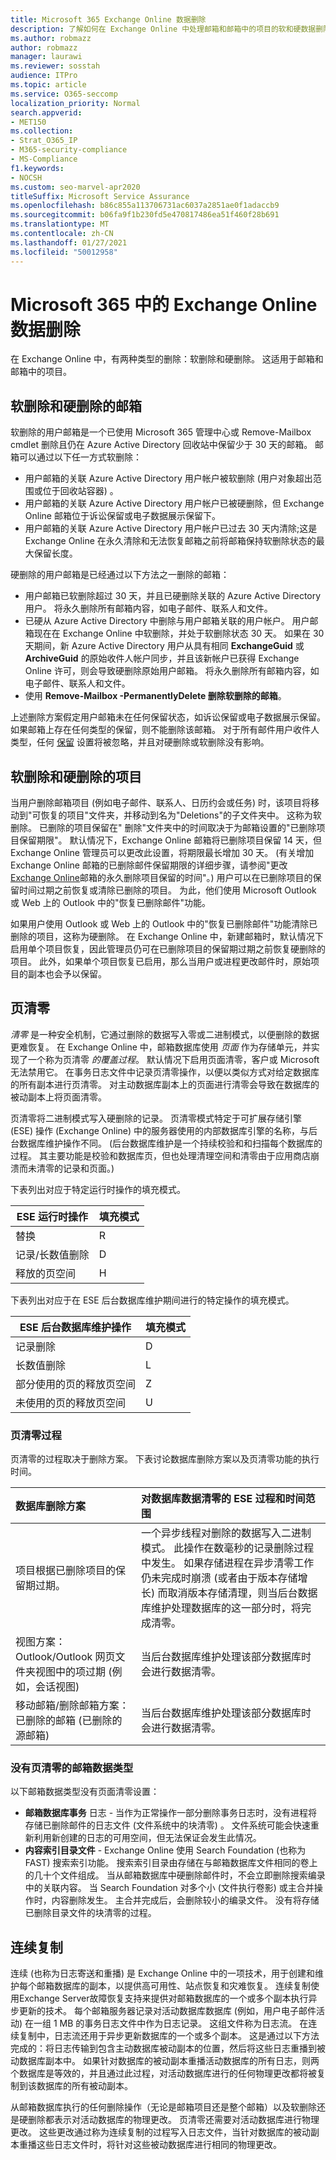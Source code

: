 ```yaml
---
title: Microsoft 365 Exchange Online 数据删除
description: 了解如何在 Exchange Online 中处理邮箱和邮箱中的项目的软和硬数据删除。
ms.author: robmazz
author: robmazz
manager: laurawi
ms.reviewer: sosstah
audience: ITPro
ms.topic: article
ms.service: O365-seccomp
localization_priority: Normal
search.appverid:
- MET150
ms.collection:
- Strat_O365_IP
- M365-security-compliance
- MS-Compliance
f1.keywords:
- NOCSH
ms.custom: seo-marvel-apr2020
titleSuffix: Microsoft Service Assurance
ms.openlocfilehash: b86c855a113706731ac6037a2851ae0f1adaccb9
ms.sourcegitcommit: b06fa9f1b230fd5e470817486ea51f460f28b691
ms.translationtype: MT
ms.contentlocale: zh-CN
ms.lasthandoff: 01/27/2021
ms.locfileid: "50012958"
---
```

# <a name="exchange-online-data-deletion-in-microsoft-365"></a>Microsoft 365 中的 Exchange Online 数据删除

在 Exchange Online 中，有两种类型的删除：软删除和硬删除。 这适用于邮箱和邮箱中的项目。

## <a name="soft-deleted-and-hard-deleted-mailboxes"></a>软删除和硬删除的邮箱

软删除的用户邮箱是一个已使用 Microsoft 365 管理中心或 Remove-Mailbox cmdlet 删除且仍在 Azure Active Directory 回收站中保留少于 30 天的邮箱。 邮箱可以通过以下任一方式软删除：

- 用户邮箱的关联 Azure Active Directory 用户帐户被软删除 (用户对象超出范围或位于回收站容器) 。
- 用户邮箱的关联 Azure Active Directory 用户帐户已被硬删除，但 Exchange Online 邮箱位于诉讼保留或电子数据展示保留下。
- 用户邮箱的关联 Azure Active Directory 用户帐户已过去 30 天内清除;这是 Exchange Online 在永久清除和无法恢复邮箱之前将邮箱保持软删除状态的最大保留长度。

硬删除的用户邮箱是已经通过以下方法之一删除的邮箱：

- 用户邮箱已软删除超过 30 天，并且已硬删除关联的 Azure Active Directory 用户。 将永久删除所有邮箱内容，如电子邮件、联系人和文件。
- 已硬从 Azure Active Directory 中删除与用户邮箱关联的用户帐户。 用户邮箱现在在 Exchange Online 中软删除，并处于软删除状态 30 天。 如果在 30 天期间，新 Azure Active Directory 用户从具有相同 **ExchangeGuid** 或 **ArchiveGuid** 的原始收件人帐户同步，并且该新帐户已获得 Exchange Online 许可，则会导致硬删除原始用户邮箱。 将永久删除所有邮箱内容，如电子邮件、联系人和文件。
- 使用 **Remove-Mailbox -PermanentlyDelete 删除软删除的邮箱**。

上述删除方案假定用户邮箱未在任何保留状态，如诉讼保留或电子数据展示保留。 如果邮箱上存在任何类型的保留，则不能删除该邮箱。 对于所有邮件用户收件人类型，任何 [保留](https://support.office.com/article/manage-legal-investigations-in-office-365-2e5fbe9f-ee4d-4178-8ff8-4356bc1b168e?ui=en-US&rs=en-US&ad=US) 设置将被忽略，并且对硬删除或软删除没有影响。

## <a name="soft-deleted-and-hard-deleted-items"></a>软删除和硬删除的项目

当用户删除邮箱项目 (例如电子邮件、联系人、日历约会或任务) 时，该项目将移动到"可恢复的项目"文件夹，并移动到名为"Deletions"的子文件夹中。 这称为软删除。 已删除的项目保留在" 删除"文件夹中的时间取决于为邮箱设置的"已删除项目保留期限"。 默认情况下，Exchange Online 邮箱将已删除项目保留 14 天，但 Exchange Online 管理员可以更改此设置，将期限最长增加 30 天。  (有关增加 Exchange Online 邮箱的已删除邮件保留期限的详细步骤，请参阅"更改 [Exchange Online](https://docs.microsoft.com/exchange/recipients-in-exchange-online/manage-user-mailboxes/change-deleted-item-retention)邮箱的永久删除项目保留的时间"。) 用户可以在已删除项目的保留时间过期之前恢复或清除已删除的项目。 为此，他们使用 Microsoft Outlook 或 Web 上的 Outlook 中的"恢复已删除邮件"功能。

如果用户使用 Outlook 或 Web 上的 Outlook 中的"恢复已删除邮件"功能清除已删除的项目，这称为硬删除。 在 Exchange Online 中，新建邮箱时，默认情况下启用单个项目恢复，因此管理员仍可在已删除[](https://docs.microsoft.com/Exchange/recipients/user-mailboxes/recover-deleted-messages)项目的保留期过期之前恢复硬删除的项目。 此外，如果单个项目恢复已启用，那么当用户或进程更改邮件时，原始项目的副本也会予以保留。

## <a name="page-zeroing"></a>页清零

*清零* 是一种安全机制，它通过删除的数据写入零或二进制模式，以便删除的数据更难恢复。 在 Exchange Online 中，邮箱数据库使用 *页面* 作为存储单元，并实现了一个称为页清零 *的覆盖过程*。 默认情况下启用页面清零，客户或 Microsoft 无法禁用它。 在事务日志文件中记录页清零操作，以便以类似方式对给定数据库的所有副本进行页清零。 对主动数据库副本上的页面进行清零会导致在数据库的被动副本上将页面清零。

页清零将二进制模式写入硬删除的记录。 页清零模式特定于可扩展存储引擎 (ESE) 操作 (Exchange Online) 中的服务器使用的内部数据库引擎的名称，与后台数据库维护操作不同。  (后台数据库维护是一个持续校验和和扫描每个数据库的过程。 其主要功能是校验和数据库页，但也处理清理空间和清零由于应用商店崩溃而未清零的记录和页面。) 

下表列出对应于特定运行时操作的填充模式。

| ESE 运行时操作   | 填充模式 |
|--------------------------|--------------|
| 替换                  | R            |
| 记录/长数值删除 | D            |
| 释放的页空间         | H            |

下表列出对应于在 ESE 后台数据库维护期间进行的特定操作的填充模式。

| ESE 后台数据库维护操作 | 填充模式 |
|-----------------------------------------------|--------------|
| 记录删除                                 | D            |
| 长数值删除                             | L            |
| 部分使用的页的释放页空间       | Z            |
| 未使用的页的释放页空间               | U            |

### <a name="page-zeroing-process"></a>页清零过程

页清零的过程取决于删除方案。 下表讨论数据库删除方案以及页清零功能的执行时间。

| 数据库删除方案 | 对数据库数据清零的 ESE 过程和时间范围 |
|:--------------------------|:------------------------------------------------|
| 项目根据已删除项目的保留期过期。 | 一个异步线程对删除的数据写入二进制模式。 此操作在数毫秒的记录删除过程中发生。 如果存储进程在异步清零工作仍未完成时崩溃 (或者由于版本存储增长) 而取消版本存储清理，则当后台数据库维护处理数据库的这一部分时，将完成清零。 |
| 视图方案：Outlook/Outlook 网页文件夹视图中的项过期 (例如，会话视图)  | 当后台数据库维护处理该部分数据库时会进行数据清零。 |
| 移动邮箱/删除邮箱方案：已删除的邮箱 (已删除的源邮箱)  | 当后台数据库维护处理该部分数据库时会进行数据清零。 |

### <a name="mailbox-data-types-without-page-zeroing"></a>没有页清零的邮箱数据类型

以下邮箱数据类型没有页面清零设置：

- **邮箱数据库事务** 日志 - 当作为正常操作一部分删除事务日志时，没有进程将存储已删除邮件的日志文件 (文件系统中的块清零) 。 文件系统可能会快速重新利用新创建的日志的可用空间，但无法保证会发生此情况。
- **内容索引目录文件** - Exchange Online 使用 Search Foundation (也称为 FAST) 搜索索引功能。 搜索索引目录由存储在与邮箱数据库文件相同的卷上的几十个文件组成。 当从邮箱数据库中硬删除邮件时，不会立即删除搜索编录中的关联内容。 当 Search Foundation 对多个小 (文件执行卷影) 或主合并操作时，内容删除发生。 主合并完成后，会删除较小的编录文件。 没有将存储已删除目录文件的块清零的过程。

## <a name="continuous-replication"></a>连续复制

连续 (也称为日志寄送和重播) 是 Exchange Online 中的一项技术，用于创建和维护每个邮箱数据库的副本，以提供高可用性、站点恢复和灾难恢复。 连续复制使用Exchange Server故障恢复支持来提供对邮箱数据库的一个或多个副本执行异步更新的技术。 每个邮箱服务器记录对活动数据库数据库 (例如，用户电子邮件活动) 在一组 1 MB 的事务日志文件中作为日志记录。 这组文件称为日志流。 在连续复制中，日志流还用于异步更新数据库的一个或多个副本。 这是通过以下方法完成的：将日志传输到包含主动数据库被动副本的位置，然后将这些日志重播到被动数据库副本中。 如果针对数据库的被动副本重播活动数据库的所有日志，则两个数据库是等效的，并且通过此过程，对活动数据库进行的任何物理更改都将被复制到该数据库的所有被动副本。

从邮箱数据库执行的任何删除操作（无论是邮箱项目还是整个邮箱）以及软删除还是硬删除都表示对活动数据库的物理更改。 页清零还需要对活动数据库进行物理更改。 这些更改通过称为连续复制的过程写入日志文件，当针对数据库的被动副本重播这些日志文件时，将针对这些被动数据库进行相同的物理更改。
